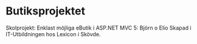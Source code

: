 # Butiksprojektet
Skolprojekt: Enklast möjliga eButik i ASP.NET MVC 5: Björn o Elio
Skapad i IT-Utbildningen hos Lexicon i Skövde.
